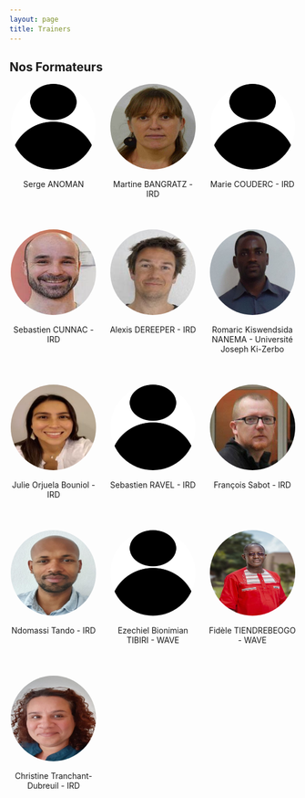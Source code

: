 ```yaml
---
layout: page
title: Trainers
---
```


## Nos Formateurs

<div style="display: flex; flex-wrap: wrap; gap: 20px; justify-content: space-between;">

  <div style="flex: 1 1 calc(33.333% - 20px); text-align: center; margin-bottom: 20px;">
    <img src="public/trainer_anonym.jpeg" style="width: 150px; height: 150px; border-radius: 50%;">
    <p>Serge ANOMAN</p>
  </div>

  <div style="flex: 1 1 calc(33.333% - 20px); text-align: center; margin-bottom: 20px;">
    <img src="public/trainer_martine_bangratz.jpeg" style="width: 150px; height: 150px; border-radius: 50%;">
    <p>Martine BANGRATZ - IRD</p>
  </div>

  <div style="flex: 1 1 calc(33.333% - 20px); text-align: center; margin-bottom: 20px;">
    <img src="public/trainer_anonym.jpeg" style="width: 150px; height: 150px; border-radius: 50%;">
    <p>Marie COUDERC - IRD</p>
  </div>

  <div style="flex: 1 1 calc(33.333% - 20px); text-align: center; margin-bottom: 20px;">
    <img src="public/trainer_sebastien_cunnac.jpeg" style="width: 150px; height: 150px; border-radius: 50%;">
    <p>Sebastien CUNNAC - IRD</p>
  </div>

  <div style="flex: 1 1 calc(33.333% - 20px); text-align: center; margin-bottom: 20px;">
    <img src="public/trainer_alexis_dereeper.jpeg" style="width: 150px; height: 150px; border-radius: 50%;">
    <p>Alexis DEREEPER - IRD</p>
  </div>

  <div style="flex: 1 1 calc(33.333% - 20px); text-align: center; margin-bottom: 20px;">
    <img src="public/trainer_romaric.jpeg" style="width: 150px; height: 150px; border-radius: 50%;">
    <p>Romaric Kiswendsida NANEMA - Université Joseph Ki-Zerbo</p>
  </div>

  <div style="flex: 1 1 calc(33.333% - 20px); text-align: center; margin-bottom: 20px;">
    <img src="public/trainer_julie_orjuela.jpg" style="width: 150px; height: 150px; border-radius: 50%;">
    <p>Julie Orjuela Bouniol - IRD</p>
  </div>

  <div style="flex: 1 1 calc(33.333% - 20px); text-align: center; margin-bottom: 20px;">
    <img src="public/trainer_anonym.jpeg" style="width: 150px; height: 150px; border-radius: 50%;">
    <p>Sebastien RAVEL - IRD</p>
  </div>

  <div style="flex: 1 1 calc(33.333% - 20px); text-align: center; margin-bottom: 20px;">
    <img src="public/trainer_francois_sabot.jpeg" style="width: 150px; height: 150px; border-radius: 50%;">
    <p>François Sabot - IRD</p>
  </div>

  <div style="flex: 1 1 calc(33.333% - 20px); text-align: center; margin-bottom: 20px;">
    <img src="public/trainer_ndomassi_tando.jpg" style="width: 150px; height: 150px; border-radius: 50%;">
    <p>Ndomassi Tando - IRD</p>
  </div>

  <div style="flex: 1 1 calc(33.333% - 20px); text-align: center; margin-bottom: 20px;">
    <img src="public/trainer_anonym.jpeg" style="width: 150px; height: 150px; border-radius: 50%;">
    <p>Ezechiel Bionimian TIBIRI - WAVE</p>
  </div>

  <div style="flex: 1 1 calc(33.333% - 20px); text-align: center; margin-bottom: 20px;">
    <img src="public/trainer_fidele.jpeg" style="width: 150px; height: 150px; border-radius: 50%;">
    <p>Fidèle TIENDREBEOGO - WAVE</p>
  </div>

  <div style="flex: 1 1 calc(33.333% - 20px); text-align: center; margin-bottom: 20px;">
    <img src="public/trainer_christine_tranchant.jpeg" style="width: 150px; height: 150px; border-radius: 50%;">
    <p>Christine Tranchant-Dubreuil - IRD</p>
  </div>

  <!-- Ajout d'un div vide pour équilibrer la dernière ligne -->
  <div style="flex: 1 1 calc(33.333% - 20px); text-align: center; margin-bottom: 20px;">
  </div>

  <div style="flex: 1 1 calc(33.333% - 20px); text-align: center; margin-bottom: 20px;">
  </div>

</div>



